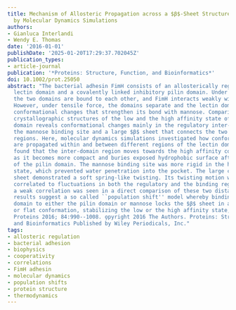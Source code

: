 ```yaml
---
title: Mechanism of Allosteric Propagation across a $β$-Sheet Structure Investigated
  by Molecular Dynamics Simulations
authors:
- Gianluca Interlandi
- Wendy E. Thomas
date: '2016-01-01'
publishDate: '2025-01-20T17:29:37.702045Z'
publication_types:
- article-journal
publication: '*Proteins: Structure, Function, and Bioinformatics*'
doi: 10.1002/prot.25050
abstract: "The bacterial adhesin FimH consists of an allosterically regulated mannose-binding
  lectin domain and a covalently linked inhibitory pilin domain. Under normal conditions,
  the two domains are bound to each other, and FimH interacts weakly with mannose.
  However, under tensile force, the domains separate and the lectin domain undergoes
  conformational changes that strengthen its bond with mannose. Comparison of the
  crystallographic structures of the low and the high affinity state of the lectin
  domain reveals conformational changes mainly in the regulatory inter-domain region,
  the mannose binding site and a large $β$ sheet that connects the two distally located
  regions. Here, molecular dynamics simulations investigated how conformational changes
  are propagated within and between different regions of the lectin domain. It was
  found that the inter-domain region moves towards the high affinity conformation
  as it becomes more compact and buries exposed hydrophobic surface after separation
  of the pilin domain. The mannose binding site was more rigid in the high affinity
  state, which prevented water penetration into the pocket. The large central $β$
  sheet demonstrated a soft spring-like twisting. Its twisting motion was moderately
  correlated to fluctuations in both the regulatory and the binding region, whereas
  a weak correlation was seen in a direct comparison of these two distal sites. The
  results suggest a so called ``population shift'' model whereby binding of the lectin
  domain to either the pilin domain or mannose locks the $β$ sheet in a rather twisted
  or flat conformation, stabilizing the low or the high affinity state, respectively.
  Proteins 2016; 84:990--1008. o̧pyright 2016 The Authors. Proteins: Structure, Function,
  and Bioinformatics Published by Wiley Periodicals, Inc."
tags:
- allosteric regulation
- bacterial adhesion
- biophysics
- cooperativity
- correlations
- FimH adhesin
- molecular dynamics
- population shifts
- protein structure
- thermodynamics
---
```

